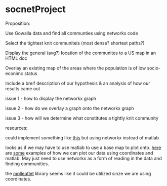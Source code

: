 # socnetProject

Proposition:


Use Gowalla data and find all communties using networkx code

Select the tightest knit communiteis (most dense? shortest paths?)

Display the general (avg?) location of the communites to a US map in an HTML doc

Overlay an existing map of the areas where the population is of low socio-econimc status

Include a breif description of our hypothesis & an analysis of how our results came out



  issue 1 - how to display the networkx graph
  
  issue 2 - how do we overlay a graph onto the networkx graph
  
  issue 3 - how will we determine what constitutes a tightly knit community


resources:

could implement something like [this](https://towardsdatascience.com/easy-steps-to-plot-geographic-data-on-a-map-python-11217859a2db) but using networkx instead of matlab

looks as if we may have to use matlab to use a base map to plot onto.
[here](https://sensitivecities.com/so-youd-like-to-make-a-map-using-python-EN.html#.X6R5wy2ZNAY) are [some](https://stackoverflow.com/questions/19915266/drawing-a-graph-with-networkx-on-a-basemap) examples of how we can plot our data using coordinates and matlab. May just need to use networkx as a form of reading in the data and finding communities.

the [mplleaflet](https://github.com/jwass/mplleaflet) library seems like it could be utilized sinze we are using coordinates.
